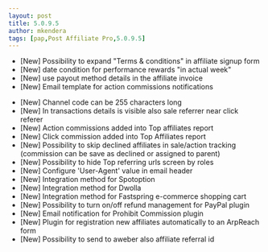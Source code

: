 ```yaml
---
layout: post
title: 5.0.9.5
author: mkendera
tags: [pap,Post Affiliate Pro,5.0.9.5]
---
```


- [New] Possibility to expand "Terms &amp; conditions" in affiliate signup form
- [New] date condition for performance rewards "in actual week"
- [New] use payout method details in the affiliate invoice
- [New] Email template for action commissions notifications

<!--more-->

- [New] Channel code can be 255 characters long
- [New] In transactions details is visible also sale referrer near click referer
- [New] Action commissions added into Top affiliates report
- [New] Click commission added into Top Affiliates report
- [New] Possibility to skip declined affiliates in sale/action tracking (commission can be save as declined or assigned to parent)
- [New] Possibility to hide Top referring urls screen by roles
- [New] Configure 'User-Agent' value in email header
- [New] Integration method for Spotoption
- [New] Integration method for Dwolla
- [New] Integration method for Fastspring e-commerce shopping cart
- [New] Possibility to turn on/off refund management for PayPal plugin
- [New] Email notification for Prohibit Commission plugin
- [New] Plugin for registration new affiliates automatically to an ArpReach form
- [New] Possibility to send to aweber also affiliate referral id
